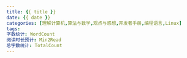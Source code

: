 ```yaml
---
title: {{ title }}
date: {{ date }}
categories: [理解计算机,算法与数学,观点与感想,开发者手册,编程语言,Linux]
tags: 
字数统计: WordCount
阅读时长预计: Min2Read
总字数统计: TotalCount
---
```



<!--more-->

